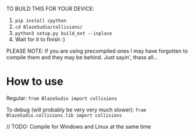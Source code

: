 TO BUILD THIS FOR YOUR DEVICE:
1. `pip install cpython`
2. `cd BlazeSudio/collisions/`
3. `python3 setup.py build_ext --inplace`
4. Wait for it to finish :)

PLEASE NOTE: If you are using precompiled ones I may have forgotten to compile them and they may be behind. Just sayin', thass all...

# How to use
Regular: `from BlazeSudio import collisions`

To debug (will probably be very very much slower): `from BlazeSudio.collisions.lib import collisions`

// TODO: Compile for Windows and Linux at the same time